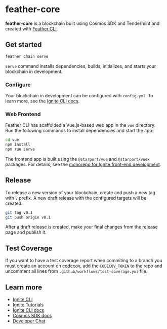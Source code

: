 # feather-core

**feather-core** is a blockchain built using Cosmos SDK and Tendermint and created with [Feather CLI]().

## Get started

```sh
feather chain serve
```

`serve` command installs dependencies, builds, initializes, and starts your blockchain in development.

### Configure

Your blockchain in development can be configured with `config.yml`. To learn more, see the [Ignite CLI docs](https://docs.ignite.com).

### Web Frontend

Feather CLI has scaffolded a Vue.js-based web app in the `vue` directory. Run the following commands to install dependencies and start the app:

```sh
cd vue
npm install
npm run serve
```

The frontend app is built using the `@starport/vue` and `@starport/vuex` packages. For details, see the [monorepo for Ignite front-end development](https://github.com/ignite/web).

## Release

To release a new version of your blockchain, create and push a new tag with `v` prefix. A new draft release with the configured targets will be created.

```sh
git tag v0.1
git push origin v0.1
```

After a draft release is created, make your final changes from the release page and publish it.

## Test Coverage

If you want to have a test coverage report when commiting to a branch you must create an account on [codecov](https://docs.codecov.com/docs#getting-started), add the `CODECOV_TOKEN` to the repo and uncomment all lines from `.github/workflows/test-coverage.yml` file.

## Learn more

- [Ignite CLI](https://ignite.com/cli)
- [Ignite Tutorials](https://docs.ignite.com/guide)
- [Ignite CLI docs](https://docs.ignite.com)
- [Cosmos SDK docs](https://docs.cosmos.network)
- [Developer Chat](https://discord.gg/ignite)
